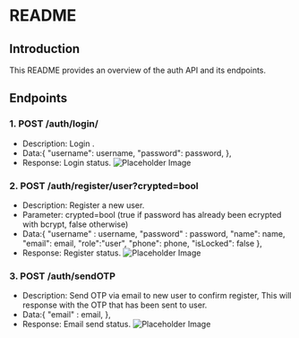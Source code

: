 # README

## Introduction
This README provides an overview of the auth API and its endpoints.

## Endpoints

### 1. POST /auth/login/
- Description: Login .
- Data:{
		"username": username,
		"password": password,
	},
- Response: Login status.
![Placeholder Image](https://github.com/Build-D-An-Ki-n-Truc/auth/blob/main/image/login.png)

### 2. POST /auth/register/user?crypted=bool
- Description: Register a new user.
- Parameter: crypted=bool (true if password has already been ecrypted with bcrypt, false otherwise)
- Data:{
		"username" : username,
        "password" : password,
        "name": name,
        "email": email, 
        "role":"user",
        "phone": phone,
        "isLocked": false
	},
- Response: Register status.
![Placeholder Image](https://github.com/Build-D-An-Ki-n-Truc/auth/blob/main/image/register.png)

### 3. POST /auth/sendOTP
- Description: Send OTP via email to new user to confirm register, This will response with the OTP that has been sent to user.
- Data:{
		"email" : email,
	},
- Response: Email send status.
![Placeholder Image](https://github.com/Build-D-An-Ki-n-Truc/auth/blob/main/image/sendEmail.png)